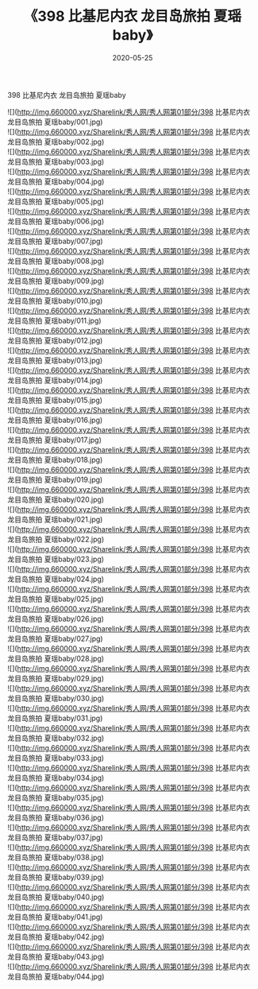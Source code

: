 ﻿---
layout: post
title:  《398 比基尼内衣 龙目岛旅拍 夏瑶baby》
date:   2020-05-25
img: http://img.660000.xyz/Sharelink/秀人网/秀人网第01部分/398 比基尼内衣 龙目岛旅拍 夏瑶baby/000.jpg
categories: [美女, 清纯, 唯美]
---

398 比基尼内衣 龙目岛旅拍 夏瑶baby

  ![](http://img.660000.xyz/Sharelink/秀人网/秀人网第01部分/398 比基尼内衣 龙目岛旅拍 夏瑶baby/001.jpg) <br> ![](http://img.660000.xyz/Sharelink/秀人网/秀人网第01部分/398 比基尼内衣 龙目岛旅拍 夏瑶baby/002.jpg) <br> ![](http://img.660000.xyz/Sharelink/秀人网/秀人网第01部分/398 比基尼内衣 龙目岛旅拍 夏瑶baby/003.jpg) <br> ![](http://img.660000.xyz/Sharelink/秀人网/秀人网第01部分/398 比基尼内衣 龙目岛旅拍 夏瑶baby/004.jpg) <br> ![](http://img.660000.xyz/Sharelink/秀人网/秀人网第01部分/398 比基尼内衣 龙目岛旅拍 夏瑶baby/005.jpg) <br> ![](http://img.660000.xyz/Sharelink/秀人网/秀人网第01部分/398 比基尼内衣 龙目岛旅拍 夏瑶baby/006.jpg) <br> ![](http://img.660000.xyz/Sharelink/秀人网/秀人网第01部分/398 比基尼内衣 龙目岛旅拍 夏瑶baby/007.jpg) <br> ![](http://img.660000.xyz/Sharelink/秀人网/秀人网第01部分/398 比基尼内衣 龙目岛旅拍 夏瑶baby/008.jpg) <br> ![](http://img.660000.xyz/Sharelink/秀人网/秀人网第01部分/398 比基尼内衣 龙目岛旅拍 夏瑶baby/009.jpg) <br> ![](http://img.660000.xyz/Sharelink/秀人网/秀人网第01部分/398 比基尼内衣 龙目岛旅拍 夏瑶baby/010.jpg) <br> ![](http://img.660000.xyz/Sharelink/秀人网/秀人网第01部分/398 比基尼内衣 龙目岛旅拍 夏瑶baby/011.jpg) <br> ![](http://img.660000.xyz/Sharelink/秀人网/秀人网第01部分/398 比基尼内衣 龙目岛旅拍 夏瑶baby/012.jpg) <br> ![](http://img.660000.xyz/Sharelink/秀人网/秀人网第01部分/398 比基尼内衣 龙目岛旅拍 夏瑶baby/013.jpg) <br> ![](http://img.660000.xyz/Sharelink/秀人网/秀人网第01部分/398 比基尼内衣 龙目岛旅拍 夏瑶baby/014.jpg) <br> ![](http://img.660000.xyz/Sharelink/秀人网/秀人网第01部分/398 比基尼内衣 龙目岛旅拍 夏瑶baby/015.jpg) <br> ![](http://img.660000.xyz/Sharelink/秀人网/秀人网第01部分/398 比基尼内衣 龙目岛旅拍 夏瑶baby/016.jpg) <br> ![](http://img.660000.xyz/Sharelink/秀人网/秀人网第01部分/398 比基尼内衣 龙目岛旅拍 夏瑶baby/017.jpg) <br> ![](http://img.660000.xyz/Sharelink/秀人网/秀人网第01部分/398 比基尼内衣 龙目岛旅拍 夏瑶baby/018.jpg) <br> ![](http://img.660000.xyz/Sharelink/秀人网/秀人网第01部分/398 比基尼内衣 龙目岛旅拍 夏瑶baby/019.jpg) <br> ![](http://img.660000.xyz/Sharelink/秀人网/秀人网第01部分/398 比基尼内衣 龙目岛旅拍 夏瑶baby/020.jpg) <br> ![](http://img.660000.xyz/Sharelink/秀人网/秀人网第01部分/398 比基尼内衣 龙目岛旅拍 夏瑶baby/021.jpg) <br> ![](http://img.660000.xyz/Sharelink/秀人网/秀人网第01部分/398 比基尼内衣 龙目岛旅拍 夏瑶baby/022.jpg) <br> ![](http://img.660000.xyz/Sharelink/秀人网/秀人网第01部分/398 比基尼内衣 龙目岛旅拍 夏瑶baby/023.jpg) <br> ![](http://img.660000.xyz/Sharelink/秀人网/秀人网第01部分/398 比基尼内衣 龙目岛旅拍 夏瑶baby/024.jpg) <br> ![](http://img.660000.xyz/Sharelink/秀人网/秀人网第01部分/398 比基尼内衣 龙目岛旅拍 夏瑶baby/025.jpg) <br> ![](http://img.660000.xyz/Sharelink/秀人网/秀人网第01部分/398 比基尼内衣 龙目岛旅拍 夏瑶baby/026.jpg) <br> ![](http://img.660000.xyz/Sharelink/秀人网/秀人网第01部分/398 比基尼内衣 龙目岛旅拍 夏瑶baby/027.jpg) <br> ![](http://img.660000.xyz/Sharelink/秀人网/秀人网第01部分/398 比基尼内衣 龙目岛旅拍 夏瑶baby/028.jpg) <br> ![](http://img.660000.xyz/Sharelink/秀人网/秀人网第01部分/398 比基尼内衣 龙目岛旅拍 夏瑶baby/029.jpg) <br> ![](http://img.660000.xyz/Sharelink/秀人网/秀人网第01部分/398 比基尼内衣 龙目岛旅拍 夏瑶baby/030.jpg) <br> ![](http://img.660000.xyz/Sharelink/秀人网/秀人网第01部分/398 比基尼内衣 龙目岛旅拍 夏瑶baby/031.jpg) <br> ![](http://img.660000.xyz/Sharelink/秀人网/秀人网第01部分/398 比基尼内衣 龙目岛旅拍 夏瑶baby/032.jpg) <br> ![](http://img.660000.xyz/Sharelink/秀人网/秀人网第01部分/398 比基尼内衣 龙目岛旅拍 夏瑶baby/033.jpg) <br> ![](http://img.660000.xyz/Sharelink/秀人网/秀人网第01部分/398 比基尼内衣 龙目岛旅拍 夏瑶baby/034.jpg) <br> ![](http://img.660000.xyz/Sharelink/秀人网/秀人网第01部分/398 比基尼内衣 龙目岛旅拍 夏瑶baby/035.jpg) <br> ![](http://img.660000.xyz/Sharelink/秀人网/秀人网第01部分/398 比基尼内衣 龙目岛旅拍 夏瑶baby/036.jpg) <br> ![](http://img.660000.xyz/Sharelink/秀人网/秀人网第01部分/398 比基尼内衣 龙目岛旅拍 夏瑶baby/037.jpg) <br> ![](http://img.660000.xyz/Sharelink/秀人网/秀人网第01部分/398 比基尼内衣 龙目岛旅拍 夏瑶baby/038.jpg) <br> ![](http://img.660000.xyz/Sharelink/秀人网/秀人网第01部分/398 比基尼内衣 龙目岛旅拍 夏瑶baby/039.jpg) <br> ![](http://img.660000.xyz/Sharelink/秀人网/秀人网第01部分/398 比基尼内衣 龙目岛旅拍 夏瑶baby/040.jpg) <br> ![](http://img.660000.xyz/Sharelink/秀人网/秀人网第01部分/398 比基尼内衣 龙目岛旅拍 夏瑶baby/041.jpg) <br> ![](http://img.660000.xyz/Sharelink/秀人网/秀人网第01部分/398 比基尼内衣 龙目岛旅拍 夏瑶baby/042.jpg) <br> ![](http://img.660000.xyz/Sharelink/秀人网/秀人网第01部分/398 比基尼内衣 龙目岛旅拍 夏瑶baby/043.jpg) <br> ![](http://img.660000.xyz/Sharelink/秀人网/秀人网第01部分/398 比基尼内衣 龙目岛旅拍 夏瑶baby/044.jpg) <br>